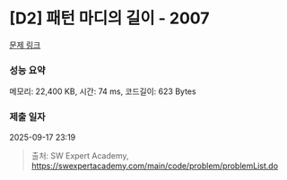 # [D2] 패턴 마디의 길이 - 2007 

[문제 링크](https://swexpertacademy.com/main/code/problem/problemDetail.do?contestProbId=AV5P1kNKAl8DFAUq) 

### 성능 요약

메모리: 22,400 KB, 시간: 74 ms, 코드길이: 623 Bytes

### 제출 일자

2025-09-17 23:19



> 출처: SW Expert Academy, https://swexpertacademy.com/main/code/problem/problemList.do